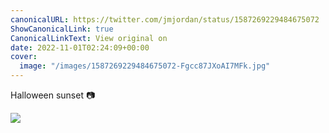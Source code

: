 ```yaml
---
canonicalURL: https://twitter.com/jmjordan/status/1587269229484675072
ShowCanonicalLink: true
CanonicalLinkText: View original on
date: 2022-11-01T02:24:09+00:00
cover:
  image: "/images/1587269229484675072-Fgcc87JXoAI7MFk.jpg"
---
```

Halloween sunset 📷 

![](/images/1587269229484675072-Fgcc87JXoAI7MFk.jpg)